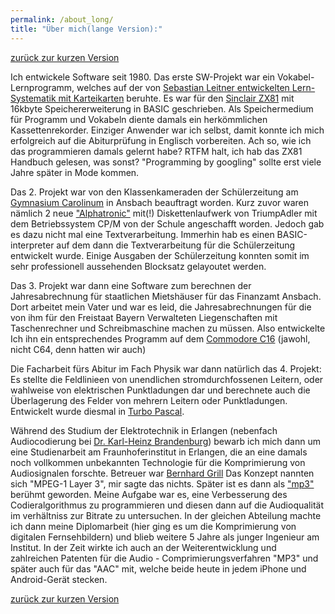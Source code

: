 ```yaml
---
permalink: /about_long/
title: "Über mich(lange Version):"
---
```

[zurück zur kurzen Version](about.md)


Ich entwickele Software seit 1980. Das erste SW-Projekt war ein Vokabel-Lernprogramm, welches  auf der von [Sebastian Leitner entwickelten Lern-Systematik mit Karteikarten](https://www.phase-6.de/presse/classic-wissenschaft/) beruhte. Es war für den [Sinclair ZX81](https://de.wikipedia.org/wiki/Sinclair_ZX81) mit 16kbyte Speichererweiterung in BASIC geschrieben. Als Speichermedium für Programm und Vokabeln diente damals ein herkömmlichen Kassettenrekorder. Einziger Anwender war ich  selbst, damit konnte ich mich erfolgreich auf die Abiturprüfung in Englisch vorbereiten. Ach so, wie ich das programmieren damals gelernt habe? RTFM halt, ich hab das ZX81 Handbuch gelesen, was sonst? "Programming by googling" sollte erst viele Jahre später in Mode kommen.

Das 2. Projekt war von den Klassenkameraden der Schülerzeitung am [Gymnasium Carolinum](https://gymnasium-carolinum.de/) in Ansbach beauftragt worden. Kurz zuvor waren nämlich 2 neue ["Alphatronic"](https://binarium.de/triumph-adler_alphatronic_pc)  mit(!) Diskettenlaufwerk von TriumpAdler mit dem Betriebssystem CP/M von der Schule angeschafft worden. Jedoch gab es dazu nicht mal eine Textverarbeitung. Immerhin hab es einen BASIC-interpreter auf dem dann die Textverarbeitung für die Schülerzeitung entwickelt wurde. Einige Ausgaben der Schülerzeitung konnten somit im sehr professionell aussehenden Blocksatz gelayoutet werden. 

Das 3. Projekt war dann eine Software zum berechnen der Jahresabrechnung für staatlichen Mietshäuser für das Finanzamt Ansbach. Dort arbeitet mein Vater und war es leid, die Jahresabrechnungen für die von ihm für den Freistaat Bayern Verwalteten Liegenschaften mit Taschenrechner und Schreibmaschine machen zu müssen. Also entwickelte Ich ihn ein entsprechendes Programm auf dem [Commodore C16](https://de.wikipedia.org/wiki/Commodore_16) (jawohl, nicht C64, denn hatten wir auch)

Die Facharbeit fürs Abitur im Fach Physik war dann natürlich das 4. Projekt: Es stellte die Feldlinieen von  unendlichen stromdurchfossenen Leitern, oder wahlweise von elektrischen Punktladungen dar und berechnete auch die Überlagerung des Felder von mehrern Leitern oder Punktladungen. Entwickelt wurde diesmal in [Turbo Pascal](https://de.wikipedia.org/wiki/Turbo_Pascal).

Während des Studium der Elektrotechnik in Erlangen (nebenfach Audiocodierung bei [Dr. Karl-Heinz Brandenburg](https://de.wikipedia.org/wiki/Karlheinz_Brandenburg)) bewarb ich mich dann um eine Studienarbeit am Fraunhoferinstitut in Erlangen, die an eine damals noch vollkommen unbekannten Technologie für die Komprimierung von Audiosignalen forschte. Betreuer war [Bernhard Grill](https://de.wikipedia.org/wiki/Bernhard_Grill) Das Konzept nannten sich "MPEG-1 Layer 3", mir sagte das nichts. Später ist es dann als ["mp3"](https://de.wikipedia.org/wiki/MP3) berühmt geworden. Meine Aufgabe war es, eine  Verbesserung des Codieralgorithmus zu programmieren und diesen dann auf die Audioqualität im verhältniss zur Bitrate zu untersuchen. In der gleichen Abteilung machte ich dann meine Diplomarbeit (hier ging es um die Komprimierung von digitalen Fernsehbildern) und blieb weitere 5 Jahre als junger Ingenieur am Institut. In der Zeit wirkte ich auch an der Weiterentwicklung und zahlreichen Patenten für die Audio - Comprimierungsverfahren "MP3" und später auch für das "AAC"  mit, welche beide heute in jedem iPhone und Android-Gerät stecken. 

[zurück zur kurzen Version](about.md)